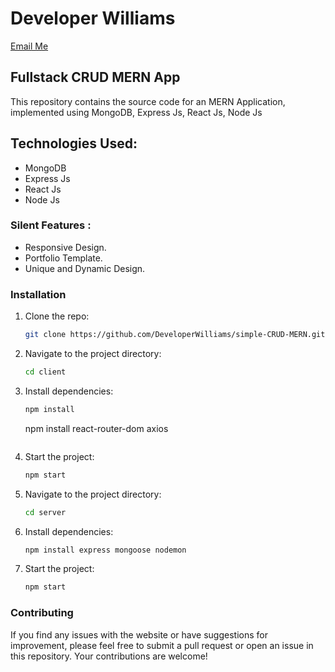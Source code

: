 ﻿# Developer Williams

[Email Me](mailto:archywilliams2@gmail.com)

## Fullstack CRUD MERN App

This repository contains the source code for an MERN Application, implemented using MongoDB, Express Js, React Js, Node Js


## Technologies Used:

* MongoDB
* Express Js
* React Js
* Node Js

### Silent Features :

* Responsive Design.
* Portfolio Template.
* Unique and Dynamic Design.

### Installation

1. Clone the repo:
    ```bash
    git clone https://github.com/DeveloperWilliams/simple-CRUD-MERN.git
    ```

2. Navigate to the project directory:
    ```bash
    cd client
    ```
3. Install dependencies:
    ```bash
    npm install
    ```
    
    npm install react-router-dom axios
    ```
4. Start the project:
    ```bash
    npm start
    ```
5. Navigate to the project directory:
    ```bash
    cd server
    ```
3. Install dependencies:
    ```bash
    npm install express mongoose nodemon
    ```
4. Start the project:
    ```bash
    npm start
    ```



### Contributing

If you find any issues with the website or have suggestions for improvement, please feel free to submit a pull request or open an issue in this repository. Your contributions are welcome!





